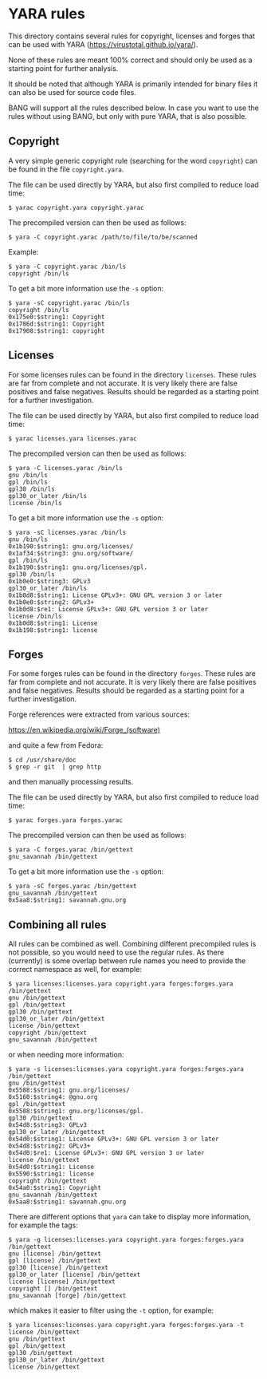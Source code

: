 # YARA rules

This directory contains several rules for copyright, licenses and forges that
can be used with YARA (<https://virustotal.github.io/yara/>).

None of these rules are meant 100% correct and should only be used as a
starting point for further analysis.

It should be noted that although YARA is primarily intended for binary files
it can also be used for source code files.

BANG will support all the rules described below. In case you want to use the
rules without using BANG, but only with pure YARA, that is also possible.

## Copyright

A very simple generic copyright rule (searching for the word `copyright`) can
be found in the file `copyright.yara`.

The file can be used directly by YARA, but also first compiled to reduce load
time:

    $ yarac copyright.yara copyright.yarac

The precompiled version can then be used as follows:

    $ yara -C copyright.yarac /path/to/file/to/be/scanned

Example:

    $ yara -C copyright.yarac /bin/ls
    copyright /bin/ls

To get a bit more information use the `-s` option:

    $ yara -sC copyright.yarac /bin/ls
    copyright /bin/ls
    0x175e0:$string1: Copyright
    0x1786d:$string1: Copyright
    0x17908:$string1: copyright

## Licenses

For some licenses rules can be found in the directory `licenses`. These rules
are far from complete and not accurate. It is very likely there are false
positives and false negatives. Results should be regarded as a starting point
for a further investigation.

The file can be used directly by YARA, but also first compiled to reduce load
time:

    $ yarac licenses.yara licenses.yarac

The precompiled version can then be used as follows:

    $ yara -C licenses.yarac /bin/ls
    gnu /bin/ls
    gpl /bin/ls
    gpl30 /bin/ls
    gpl30_or_later /bin/ls
    license /bin/ls

To get a bit more information use the `-s` option:

    $ yara -sC licenses.yarac /bin/ls
    gnu /bin/ls
    0x1b190:$string1: gnu.org/licenses/
    0x1af34:$string3: gnu.org/software/
    gpl /bin/ls
    0x1b190:$string1: gnu.org/licenses/gpl.
    gpl30 /bin/ls
    0x1b0e0:$string3: GPLv3
    gpl30_or_later /bin/ls
    0x1b0d8:$string1: License GPLv3+: GNU GPL version 3 or later
    0x1b0e0:$string2: GPLv3+
    0x1b0d8:$re1: License GPLv3+: GNU GPL version 3 or later
    license /bin/ls
    0x1b0d8:$string1: License
    0x1b198:$string1: license

## Forges

For some forges rules can be found in the directory `forges`. These rules
are far from complete and not accurate. It is very likely there are false
positives and false negatives. Results should be regarded as a starting point
for a further investigation.

Forge references were extracted from various sources:

 <https://en.wikipedia.org/wiki/Forge_(software)>

and quite a few from Fedora:

    $ cd /usr/share/doc
    $ grep -r git  | grep http

and then manually processing results.

The file can be used directly by YARA, but also first compiled to reduce load
time:

    $ yarac forges.yara forges.yarac

The precompiled version can then be used as follows:

    $ yara -C forges.yarac /bin/gettext
    gnu_savannah /bin/gettext

To get a bit more information use the `-s` option:

    $ yara -sC forges.yarac /bin/gettext
    gnu_savannah /bin/gettext
    0x5aa8:$string1: savannah.gnu.org

## Combining all rules

All rules can be combined as well. Combining different precompiled rules is not
possible, so you would need to use the regular rules. As there (currently) is
some overlap between rule names you need to provide the correct namespace as
well, for example:

    $ yara licenses:licenses.yara copyright.yara forges:forges.yara /bin/gettext
    gnu /bin/gettext
    gpl /bin/gettext
    gpl30 /bin/gettext
    gpl30_or_later /bin/gettext
    license /bin/gettext
    copyright /bin/gettext
    gnu_savannah /bin/gettext

or when needing more information:

    $ yara -s licenses:licenses.yara copyright.yara forges:forges.yara /bin/gettext
    gnu /bin/gettext
    0x5588:$string1: gnu.org/licenses/
    0x5160:$string4: @gnu.org
    gpl /bin/gettext
    0x5588:$string1: gnu.org/licenses/gpl.
    gpl30 /bin/gettext
    0x54d8:$string3: GPLv3
    gpl30_or_later /bin/gettext
    0x54d0:$string1: License GPLv3+: GNU GPL version 3 or later
    0x54d8:$string2: GPLv3+
    0x54d0:$re1: License GPLv3+: GNU GPL version 3 or later
    license /bin/gettext
    0x54d0:$string1: License
    0x5590:$string1: license
    copyright /bin/gettext
    0x54a0:$string1: Copyright
    gnu_savannah /bin/gettext
    0x5aa8:$string1: savannah.gnu.org

There are different options that `yara` can take to display more information,
for example the tags:

    $ yara -g licenses:licenses.yara copyright.yara forges:forges.yara /bin/gettext
    gnu [license] /bin/gettext
    gpl [license] /bin/gettext
    gpl30 [license] /bin/gettext
    gpl30_or_later [license] /bin/gettext
    license [license] /bin/gettext
    copyright [] /bin/gettext
    gnu_savannah [forge] /bin/gettext

which makes it easier to filter using the `-t` option, for example:

    $ yara licenses:licenses.yara copyright.yara forges:forges.yara -t license /bin/gettext
    gnu /bin/gettext
    gpl /bin/gettext
    gpl30 /bin/gettext
    gpl30_or_later /bin/gettext
    license /bin/gettext
